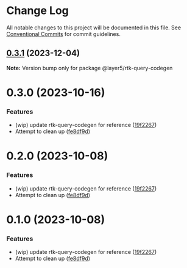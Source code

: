 # Change Log

All notable changes to this project will be documented in this file.
See [Conventional Commits](https://conventionalcommits.org) for commit guidelines.

## [0.3.1](https://github.com/layer5io/sistent/compare/@layer5/rtk-query-codegen@0.3.0...@layer5/rtk-query-codegen@0.3.1) (2023-12-04)

**Note:** Version bump only for package @layer5/rtk-query-codegen

# 0.3.0 (2023-10-16)

### Features

- (wip) update rtk-query-codegen for reference ([19f2267](https://github.com/layer5io/sistent/commit/19f226748409ffea6354055e02650ff4ef4266c4))
- Attempt to clean up ([fe8df9d](https://github.com/layer5io/sistent/commit/fe8df9da768c243583b93027e96f706a5fc7ef5a))

# 0.2.0 (2023-10-08)

### Features

- (wip) update rtk-query-codegen for reference ([19f2267](https://github.com/layer5io/sistent/commit/19f226748409ffea6354055e02650ff4ef4266c4))
- Attempt to clean up ([fe8df9d](https://github.com/layer5io/sistent/commit/fe8df9da768c243583b93027e96f706a5fc7ef5a))

# 0.1.0 (2023-10-08)

### Features

- (wip) update rtk-query-codegen for reference ([19f2267](https://github.com/layer5io/sistent/commit/19f226748409ffea6354055e02650ff4ef4266c4))
- Attempt to clean up ([fe8df9d](https://github.com/layer5io/sistent/commit/fe8df9da768c243583b93027e96f706a5fc7ef5a))
